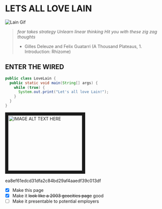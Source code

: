 # LETS ALL LOVE LAIN
![Lain Gif](https://fauux.neocities.org/loveLain.gif)
> *fear takes strategy Unlearn linear thinking
> Hit you with these zig zag thoughts*
> - Gilles Deleuze and Felix Guatarri (A Thousand Plateaus, 1. Introduction: Rhizome)

## ENTER THE WIRED
```java
public class LoveLain {
  public static void main(String[] args) {
    while (true) {
      System.out.print("Let's all love Lain!");
    }
  }
}
```
<a href="https://youtu.be/fiaWsgtJrNI" target="_blank"><img src="http://img.youtube.com/vi/fiaWsgtJrNI/0.jpg" 
alt="IMAGE ALT TEXT HERE" width="240" height="180" border="10" /></a>

ea8ef61edcd31dfa2c84bd29af4aaedf39c013df

- [x] Make this page
- [x] Make it ~~look like a 2003 geocities page~~ good
- [ ] Make it presentable to potential employers 
